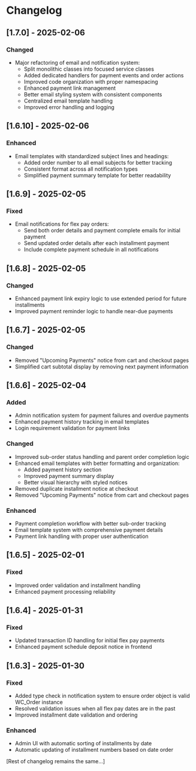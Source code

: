 # Changelog

## [1.7.0] - 2025-02-06
### Changed
- Major refactoring of email and notification system:
  - Split monolithic classes into focused service classes
  - Added dedicated handlers for payment events and order actions
  - Improved code organization with proper namespacing
  - Enhanced payment link management
  - Better email styling system with consistent components
  - Centralized email template handling
  - Improved error handling and logging

## [1.6.10] - 2025-02-06
### Enhanced
- Email templates with standardized subject lines and headings:
  - Added order number to all email subjects for better tracking
  - Consistent format across all notification types
  - Simplified payment summary template for better readability

## [1.6.9] - 2025-02-05
### Fixed
- Email notifications for flex pay orders:
  - Send both order details and payment complete emails for initial payment
  - Send updated order details after each installment payment
  - Include complete payment schedule in all notifications

## [1.6.8] - 2025-02-05
### Changed
- Enhanced payment link expiry logic to use extended period for future installments
- Improved payment reminder logic to handle near-due payments

## [1.6.7] - 2025-02-05
### Changed
- Removed "Upcoming Payments" notice from cart and checkout pages
- Simplified cart subtotal display by removing next payment information

## [1.6.6] - 2025-02-04
### Added
- Admin notification system for payment failures and overdue payments
- Enhanced payment history tracking in email templates
- Login requirement validation for payment links

### Changed
- Improved sub-order status handling and parent order completion logic
- Enhanced email templates with better formatting and organization:
  - Added payment history section
  - Improved payment summary display
  - Better visual hierarchy with styled notices
- Removed duplicate installment notice at checkout
- Removed "Upcoming Payments" notice from cart and checkout pages

### Enhanced
- Payment completion workflow with better sub-order tracking
- Email template system with comprehensive payment details
- Payment link handling with proper user authentication

## [1.6.5] - 2025-02-01
### Fixed
- Improved order validation and installment handling
- Enhanced payment processing reliability

## [1.6.4] - 2025-01-31
### Fixed
- Updated transaction ID handling for initial flex pay payments
- Enhanced payment schedule deposit notice in frontend

## [1.6.3] - 2025-01-30
### Fixed
- Added type check in notification system to ensure order object is valid WC_Order instance
- Resolved validation issues when all flex pay dates are in the past
- Improved installment date validation and ordering

### Enhanced
- Admin UI with automatic sorting of installments by date
- Automatic updating of installment numbers based on date order

[Rest of changelog remains the same...]
